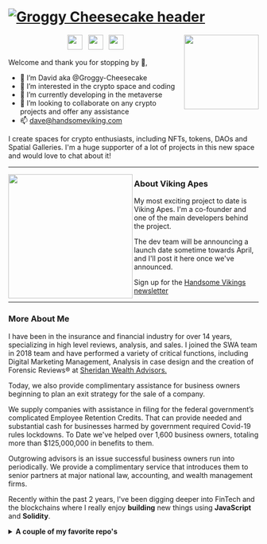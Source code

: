 # [![Groggy Cheesecake header](https://img1.wsimg.com/isteam/ip/1b6c2d8f-3899-43e2-9b55-7ea1d725c9f5/github-banner_DC_HV-Background.png/:/rs=w:1440,h:1440)](https://www.handsomevikings.com/)

<p>
  <a href="https://handsome-vikings.gitbook.io/handsome-vikings/"><img width="150" align='right' src="https://img1.wsimg.com/isteam/ip/1b6c2d8f-3899-43e2-9b55-7ea1d725c9f5/Gitbook_Handsome%20Vikings_Pre-Release.png/:/rs=w:1440,h:1440"></a>
</p>

<p align='center'>
<a href="https://twitter.com/CoinFencer"><img height="30" src="https://img1.wsimg.com/isteam/ip/1b6c2d8f-3899-43e2-9b55-7ea1d725c9f5/logo-twitter-png-5859.png/:/rs=w:1440,h:1440"></a>&nbsp;&nbsp;
<a href="https://www.instagram.com/connelly.david/"><img height="30" src="https://img1.wsimg.com/isteam/ip/1b6c2d8f-3899-43e2-9b55-7ea1d725c9f5/logo-instagram-png-2439.png/:/rs=w:1440,h:1440"></a>&nbsp;&nbsp;
<a href="https://www.linkedin.com/in/davidconnelly1/"><img height="30" src="https://img1.wsimg.com/isteam/ip/1b6c2d8f-3899-43e2-9b55-7ea1d725c9f5/linkedin-logo-png-1828.png/:/rs=w:1440,h:1440"></a>
</p>

Welcome and thank you for stopping by 👋,

- 👋 I’m David aka @Groggy-Cheesecake
- 👀 I’m interested in the crypto space and coding
- 🌱 I’m currently developing in the metaverse
- 💞️ I’m looking to collaborate on any crypto projects and offer any assistance
- 📫 dave@handsomeviking.com

I create spaces for crypto enthusiasts, including NFTs, tokens, DAOs and Spatial Galleries.  I'm a huge supporter of a lot of projects in this new space and would love to chat about it!

  ---
 
 <p>
  <img width="250" align='left' src="https://img1.wsimg.com/isteam/ip/1b6c2d8f-3899-43e2-9b55-7ea1d725c9f5/HV-cycle-2.gif/:/rs=w:1440,h:1440">
</p>
 
### About Viking Apes

My most exciting project to date is Viking Apes.  I'm a co-founder and one of the main developers behind the project.  

The dev team will be announcing a launch date sometime towards April, and I'll post it here once we've announced.

</details>

Sign up for the [Handsome Vikings newsletter](https://e8871917.sibforms.com/serve/MUIEANYaYNHozsJNVd6WBUTvtAtJKk3bKTpFJ8a8j6hbG8QOoNL-UQUkCjaMojNNAo9fKqnpMMLTzx-30S7AI0yzxHRuHdMzhFte7T5eJwbb3HlBzqb5d5kVbq-xh2UhNJ2sg7orqIpipXNeCxaRM56iySMSmooZkkg4USu4m8F4kXUfqBFV19U51UP_p-W6VDIeqra9tpbY0OL3)

 ---

### More About Me

I have been in the insurance and financial industry for over 14 years, specializing in high level reviews, analysis, and sales.  I joined the SWA team in 2018 team and have performed a variety of critical functions, including Digital Marketing Management, Analysis in case design and the creation of Forensic Reviews® at [Sheridan Wealth Advisors.](https://www.sheridanadvisors.com) 

Today, we also provide complimentary assistance for business owners beginning to plan an exit strategy for the sale of a company.

We supply companies with assistance in filing for the federal government’s complicated Employee Retention Credits. That can provide needed and substantial cash for businesses harmed by government required Covid-19 rules lockdowns.  To Date we've helped over 1,600 business owners, totaling more than $125,000,000 in benefits to them.

Outgrowing advisors is an issue successful business owners run  into periodically. We provide a complimentary service  that introduces them to senior partners at major national law, accounting, and wealth management firms.

Recently within the past 2 years, I've been digging deeper into FinTech and the blockchains where I really enjoy **building** new things using **JavaScript** and **Solidity**. 

<details>
 <summary><strong>A couple of my favorite repo's</strong></summary>
 <a href="https://github.com/Groggy-Cheesecake/assets"><img width="400" src="https://img1.wsimg.com/isteam/ip/1b6c2d8f-3899-43e2-9b55-7ea1d725c9f5/Blockchain%20Assets.png/:/rs=w:1440,h:1440"></a>
 <a href="https://github.com/Groggy-Cheesecake/hashlips_art_engine"><img width="400" src="https://img1.wsimg.com/isteam/ip/1b6c2d8f-3899-43e2-9b55-7ea1d725c9f5/Hashlips_Art_Engine-MainJS.png/:/rs=w:1440,h:1440"></a>
 
